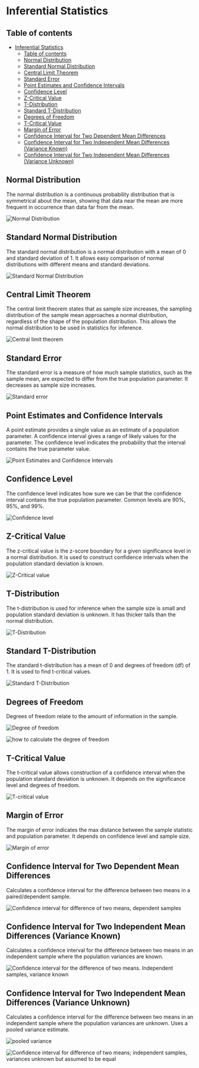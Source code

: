 # Inferential Statistics

## Table of contents

- [Inferential Statistics](#inferential-statistics)
  - [Table of contents](#table-of-contents)
  - [Normal Distribution](#normal-distribution)
  - [Standard Normal Distribution](#standard-normal-distribution)
  - [Central Limit Theorem](#central-limit-theorem)
  - [Standard Error](#standard-error)
  - [Point Estimates and Confidence Intervals](#point-estimates-and-confidence-intervals)
  - [Confidence Level](#confidence-level)
  - [Z-Critical Value](#z-critical-value)
  - [T-Distribution](#t-distribution)
  - [Standard T-Distribution](#standard-t-distribution)
  - [Degrees of Freedom](#degrees-of-freedom)
  - [T-Critical Value](#t-critical-value)
  - [Margin of Error](#margin-of-error)
  - [Confidence Interval for Two Dependent Mean Differences](#confidence-interval-for-two-dependent-mean-differences)
  - [Confidence Interval for Two Independent Mean Differences (Variance Known)](#confidence-interval-for-two-independent-mean-differences-variance-known)
  - [Confidence Interval for Two Independent Mean Differences (Variance Unknown)](#confidence-interval-for-two-independent-mean-differences-variance-unknown)

## Normal Distribution

The normal distribution is a continuous probability distribution that is symmetrical about the mean, showing that data near the mean are more frequent in occurrence than data far from the mean.

![Normal Distribution](<Photos/The Normal Distribution.png>)

## Standard Normal Distribution

The standard normal distribution is a normal distribution with a mean of 0 and standard deviation of 1. It allows easy comparison of normal distributions with different means and standard deviations.

![Standard Normal Distribution](<Photos/The Standard Normal Distribution.png>)

## Central Limit Theorem

The central limit theorem states that as sample size increases, the sampling distribution of the sample mean approaches a normal distribution, regardless of the shape of the population distribution. This allows the normal distribution to be used in statistics for inference.

![Central limit theorem](<Photos/Central limit theorem.png>)

## Standard Error

The standard error is a measure of how much sample statistics, such as the sample mean, are expected to differ from the true population parameter. It decreases as sample size increases.

![Standard error](<Photos/Standard error.png>)

## Point Estimates and Confidence Intervals

A point estimate provides a single value as an estimate of a population parameter. A confidence interval gives a range of likely values for the parameter. The confidence level indicates the probability that the interval contains the true parameter value.

![Point Estimates and Confidence Intervals](<Photos/Point Estimates and Confidence Intervals.png>)

## Confidence Level

The confidence level indicates how sure we can be that the confidence interval contains the true population parameter. Common levels are 90%, 95%, and 99%.

![Confidence level](<Photos/confidence level.png>)

## Z-Critical Value

The z-critical value is the z-score boundary for a given significance level in a normal distribution. It is used to construct confidence intervals when the population standard deviation is known.

![Z-Critical value](<Photos/Z-critical value.png>)

## T-Distribution

The t-distribution is used for inference when the sample size is small and population standard deviation is unknown. It has thicker tails than the normal distribution.

![T-Distribution](Photos/the_t_distribution.png)

## Standard T-Distribution

The standard t-distribution has a mean of 0 and degrees of freedom (df) of 1. It is used to find t-critical values.

![Standard T-Distribution](Photos/t-statistic.png)

## Degrees of Freedom

Degrees of freedom relate to the amount of information in the sample.

![Degree of freedom](<Photos/degree of freedom.png>)

![how to calculate the degree of freedom](<Photos/how to calculate the degree of freedom.png>)

## T-Critical Value

The t-critical value allows construction of a confidence interval when the population standard deviation is unknown. It depends on the significance level and degrees of freedom.

![T-critical value](<Photos/T-critical value.png>)

## Margin of Error

The margin of error indicates the max distance between the sample statistic and population parameter. It depends on confidence level and sample size.

![Margin of error](<Photos/margin of error.png>)

## Confidence Interval for Two Dependent Mean Differences

Calculates a confidence interval for the difference between two means in a paired/dependent sample.

![Confidence interval for difference of two means, dependent samples](<Photos/Confidence interval for difference of two means, dependent samples.png>)

## Confidence Interval for Two Independent Mean Differences (Variance Known)

Calculates a confidence interval for the difference between two means in an independent sample where the population variances are known.

![Confidence interval for the difference of two means. Independent samples, variance known](<Photos/Confidence interval for the difference of two means. Independent samples, variance known.png>)

## Confidence Interval for Two Independent Mean Differences (Variance Unknown)

Calculates a confidence interval for the difference between two means in an independent sample where the population variances are unknown. Uses a pooled variance estimate.

![pooled variance](<Photos/pooled variance.png>)

![Confidence interval for difference of two means; independent samples, variances unknown but assumed to be equal](<Photos/Confidence interval for difference of two means; independent samples, variances unknown but assumed to be equal.png>)
